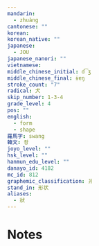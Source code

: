 ```yaml
---
mandarin:
  - zhuàng
cantonese: ""
korean:
korean_native: ""
japanese:
  - JOU
japanese_nanori: ""
vietnamese:
middle_chinese_initial: d͡ʒ
middle_chinese_final: ɨɐŋ
stroke_count: "7"
radical: 犬
skip_number: 1-3-4
grade_level: 4
pos: ""
english:
  - form
  - shape
羅馬字: swang
韓文: 좡
joyo_level: ""
hsk_level: ""
hanmun_edu_level: ""
danayo_id: 4182
mc_id: 812
graphemic_classification: 爿
stand_in: 形状
aliases:
  - 狀
---
```


# Notes

